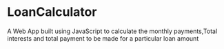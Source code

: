 # LoanCalculator
A Web App built using JavaScript to calculate the monthly payments,Total interests and total payment to be made for a particular loan amount
